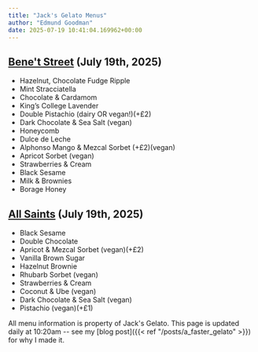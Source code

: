 ```yaml
---
title: "Jack's Gelato Menus"
author: "Edmund Goodman"
date: 2025-07-19 10:41:04.169962+00:00
---
```


## [Bene't Street](https://www.jacksgelato.com/bene-t-street-menu) (July 19th, 2025)

- Hazelnut, Chocolate Fudge Ripple
- Mint Stracciatella
- Chocolate & Cardamom
- King’s College Lavender
- Double Pistachio (dairy OR vegan!)(+£2)
- Dark Chocolate & Sea Salt  (vegan)
- Honeycomb
- Dulce de Leche
- Alphonso Mango & Mezcal Sorbet (+£2)(vegan)
- Apricot Sorbet (vegan)
- Strawberries & Cream
- Black Sesame
- Milk & Brownies
- Borage Honey


## [All Saints](https://www.jacksgelato.com/all-saints-menu) (July 19th, 2025)

- Black Sesame
- Double Chocolate
- Apricot & Mezcal Sorbet (vegan)(+£2)
- Vanilla Brown Sugar
- Hazelnut Brownie
- Rhubarb Sorbet (vegan)
- Strawberries & Cream
- Coconut & Ube (vegan)
- Dark Chocolate & Sea Salt (vegan)
- Pistachio (vegan)(+£1)

All menu information is property of Jack's Gelato. This page is
updated daily at 10:20am -- see my
[blog post]({{< ref "/posts/a_faster_gelato" >}}) for why I made it.
